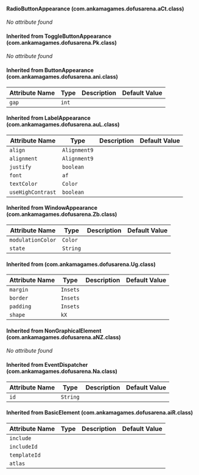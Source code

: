 #### RadioButtonAppearance (com.ankamagames.dofusarena.aCt.class)

*No attribute found*
#### Inherited from ToggleButtonAppearance (com.ankamagames.dofusarena.Pk.class)

*No attribute found*
#### Inherited from ButtonAppearance (com.ankamagames.dofusarena.ani.class)

| Attribute Name | Type | Description | Default Value |
|-----|----|---|---|
|``gap``|``int``|        |        |
#### Inherited from LabelAppearance (com.ankamagames.dofusarena.auL.class)

| Attribute Name | Type | Description | Default Value |
|-----|----|---|---|
|``align``|``Alignment9``|        |        |
|``alignment``|``Alignment9``|        |        |
|``justify``|``boolean``|        |        |
|``font``|``af``|        |        |
|``textColor``|``Color``|        |        |
|``useHighContrast``|``boolean``|        |        |
#### Inherited from WindowAppearance (com.ankamagames.dofusarena.Zb.class)

| Attribute Name | Type | Description | Default Value |
|-----|----|---|---|
|``modulationColor``|``Color``|        |        |
|``state``|``String``|        |        |
#### Inherited from  (com.ankamagames.dofusarena.Ug.class)

| Attribute Name | Type | Description | Default Value |
|-----|----|---|---|
|``margin``|``Insets``|        |        |
|``border``|``Insets``|        |        |
|``padding``|``Insets``|        |        |
|``shape``|``kX``|        |        |
#### Inherited from NonGraphicalElement (com.ankamagames.dofusarena.aNZ.class)

*No attribute found*
#### Inherited from EventDispatcher (com.ankamagames.dofusarena.Na.class)

| Attribute Name | Type | Description | Default Value |
|-----|----|---|---|
|``id``|``String``|        |        |
#### Inherited from BasicElement (com.ankamagames.dofusarena.aiR.class)

| Attribute Name | Type | Description | Default Value |
|-----|----|---|---|
|``include``||        |        |# 0
|``includeId``||        |        |# 0
|``templateId``||        |        |# 0
|``atlas``||        |        |# 0
